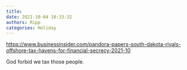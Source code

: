 ```yaml
---
title: 
date: 2021-10-04 10:33:32
authors: Ripp
categories: Holiday
---
```


 https://www.businessinsider.com/pandora-papers-south-dakota-rivals-offshore-tax-havens-for-financial-secrecy-2021-10

God forbid we tax those people.